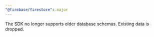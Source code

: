 ```yaml
---
"@firebase/firestore": major
---
```


The SDK no longer supports older database schemas. Existing data is dropped.
